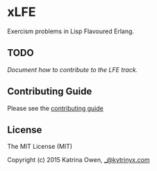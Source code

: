 # xLFE

Exercism problems in Lisp Flavoured Erlang.

## TODO

_Document how to contribute to the LFE track._

## Contributing Guide

Please see the [contributing guide](https://github.com/exercism/x-api/blob/master/CONTRIBUTING.md#the-exercise-data)

## License

The MIT License (MIT)

Copyright (c) 2015 Katrina Owen, _@kytrinyx.com

